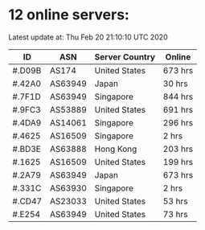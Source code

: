 # 12 online servers:

Latest update at: Thu Feb 20 21:10:10 UTC 2020

| ID | ASN | Server Country | Online |
| -- | --- | -------------- | ------ |
| #.D09B | AS174 | United States | 673 hrs |
| #.42A0 | AS63949 | Japan | 30 hrs |
| #.7F1D | AS63949 | Singapore | 844 hrs |
| #.9FC3 | AS53889 | United States | 691 hrs |
| #.4DA9 | AS14061 | Singapore | 296 hrs |
| #.4625 | AS16509 | Singapore | 2 hrs |
| #.BD3E | AS63888 | Hong Kong | 203 hrs |
| #.1625 | AS16509 | United States | 199 hrs |
| #.2A79 | AS63949 | Japan | 673 hrs |
| #.331C | AS63930 | Singapore | 2 hrs |
| #.CD47 | AS23033 | United States | 53 hrs |
| #.E254 | AS63949 | United States | 73 hrs |


